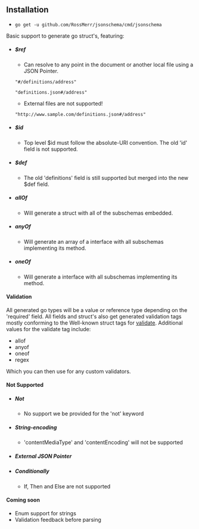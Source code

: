 ## Installation

* `go get -u github.com/RossMerr/jsonschema/cmd/jsonschema`



Basic support to generate go struct's, featuring:
* ##### $ref 
  * Can resolve to any point in the document or another local file using a JSON Pointer.
  
  `"#/definitions/address"`
  
  `"definitions.json#/address"`
  
  * External files are not supported!
  
  `"http://www.sample.com/definitions.json#/address"`
  
* ##### $id
  * Top level $id must follow the absolute-URI convention. The old 'id' field is not supported.
  
* ##### $def
   * The old 'definitions' field is still supported but merged into the new $def field.
   
* ##### allOf
  * Will generate a struct with all of the subschemas embedded.
   
* ##### anyOf
  * Will generate an array of a interface with all subschemas implementing its method.
   
* ##### oneOf
  * Will generate a interface with all subschemas implementing its method.
  
#### Validation

All generated go types will be a value or reference type depending on the 'required' field.
All fields and struct's also get generated validation tags mostly conforming to the Well-known struct tags for [validate](https://github.com/go-playground/validator).
Additional values for the validate tag include:
* allof
* anyof
* oneof
* regex

Which you can then use for any custom validators.

#### Not Supported

* ##### Not
  * No support we be provided for the 'not' keyword 

* ##### String-encoding 
  * 'contentMediaType' and 'contentEncoding' will not be supported
 
* ##### External JSON Pointer

* ##### Conditionally
  * If, Then and Else are not supported 
  
#### Coming soon

* Enum support for strings
* Validation feedback before parsing 